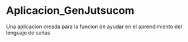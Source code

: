 # Aplicacion_GenJutsucom
Una aplicacion creada para la funcion de ayudar en el aprendimiento del lenguaje de señas
